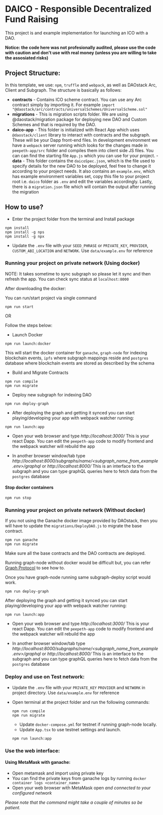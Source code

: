 # DAICO - Responsible Decentralized Fund Raising

This project is and example implementation for launching an ICO with a DAO.

**Notice: the code here was not profesionally audited, please use the code with caution and don't use with real money (unless you are willing to take the assosiated risks)**

## Project Structure:

In this template, we use: `npm`, `truffle` and `webpack`, as well as DAOstack Arc, Client and Subgraph.
The structure is basically as follows:

- **contracts** - Contains ICO scheme contract. You can use any Arc contract simply by importing it. For example `import "@daostack/arc/contracts/universalSchemes/UniversalScheme.sol"`
- **migrations** - This is migration scripts folder. We are using @daostack/migration package for deploying new DAO and Custom Schemes and that is required by the DAO.
- **daico-app** - This folder is initialized with React App which uses `@daostack/client` library to interact with contracts and the subgraph. These will be your Dapp front-end files. In development environment we have a `webpack` server running which looks for the changes made in `peepeth-app/src` folder and compiles them into client side JS files. You can can find the starting file `App.js` which you can use for your project.
-**data** - This folder contains the `daicoSpec.json`, which is the file used to specify details for the new DAO to be deployed, feel free to change it according to your project needs. It also contains an `example.env`, which has example environment variables set, copy this file to your project root i.e. `daico` folder as `.env` and edit the variables accordingly. Lastly, there is a `migration.json` file which will contain the output after running the migration

## How to use?

- Enter the project folder from the terminal and Install package

```
npm install
npm install -g nps
npm install -g npx
```

- Update the `.env` file with your `SEED_PHRASE` or `PRIVATE_KEY`, `PROVIDER`, `CUSTOM_ABI_LOCATION` and `NETWORK`. Use `data/example.env` for reference

### Running your project on private network (Using docker)

NOTE: It takes sometime to sync subgraph so please let it sync and then refresh the app. You can check sync status at `localhost:8000`

After downloading the docker:

You can run/start project via single command
```
npm run start
```

OR

Follow the steps below:

- Launch Docker

```
npm run launch:docker
```

  This will start the docker container for `ganache`, `graph-node` for indexing blockchain events, `ipfs` where subgraph mappings reside and `postgres` database where blockchain events are stored as described by the schema

- Build and Migrate Contracts

```
npm run compile
npm run migrate
```

- Deploy new subgraph for indexing DAO

```
npm run deploy-graph
```

- After deploying the graph and getting it synced you can start playing/developing your app with webpack watcher running:

```
npm run launch:app
```

- Open your web browser and type *http://localhost:3000/* This is your react Dapp. You can edit the `peepeth-app` code to modify frontend and the webpack watcher will rebuild the app

- In another browser window/tab type *http://localhost:8000/subgraphs/name/<subgraph_name_from_example.env>/graphql* or *http://localhost:8000/* This is an interface to the subgraph and you can type graphQL queries here to fetch data from the `postgres` database

#### Stop docker containers

```
npm run stop
```

### Running your project on private network (Without docker)

If you not using the Ganache docker image provided by DAOstack, then you will have to update the `migrations/DeployDAO.js` to migrate the base contract.

  ```
  npm run ganache
  npm run migrate
  ```

Make sure all the base contracts and the DAO contracts are deployed.

Running graph-node without docker would be difficult but, you can refer [Graph Protocol](https://github.com/graphprotocol/graph-node) to see how to.

Once you have graph-node running same subgraph-deploy script would work.

```
npm run deploy-graph
```

After deploying the graph and getting it synced you can start playing/developing your app with webpack watcher running:

```
npm run launch:app
```

- Open your web browser and type *http://localhost:3000/* This is your react Dapp. You can edit the `peepeth-app` code to modify frontend and the webpack watcher will rebuild the app

- In another browser window/tab type *http://localhost:8000/subgraphs/name/<subgraph_name_from_example.env>/graphql* or *http://localhost:8000/* This is an interface to the subgraph and you can type graphQL queries here to fetch data from the `postgres` database

### Deploy and use on Test network:

- Update the `.env` file with your `PRIVATE_KEY`  `PROVIDER` and `NETWORK` in project directory. Use `data/example.env` for reference
- Open terminal at the project folder and run the following commands:

  ```
  npm run compile
  npm run migrate
  ```
  
  - Update `docker-compose.yml` for testnet if running graph-node locally.
  - Update `App.tsx` to use testnet settings and launch.

  ```
  npm run launch:app
  ```

### Use the web interface:

#### Using MetaMask with ganache:
  - Open metamask and import using private key
  - You can find the private keys from ganache logs by running `docker container logs <container_name>`
  - Open your web browser with MetaMask open _and connected to your configured network_


_Please note that the command might take a couple of minutes so be patient._
